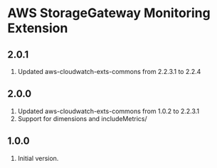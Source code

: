 # AWS StorageGateway Monitoring Extension

## 2.0.1
1. Updated aws-cloudwatch-exts-commons from 2.2.3.1 to 2.2.4

## 2.0.0
1. Updated aws-cloudwatch-exts-commons from 1.0.2 to 2.2.3.1
2. Support for dimensions and includeMetrics/

## 1.0.0
1. Initial version.
